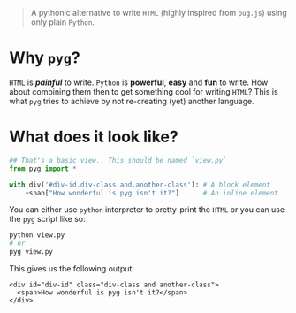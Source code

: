 > A pythonic alternative to write `HTML` (highly inspired from `pug.js`) using only plain `Python`.

# Why `pyg`?

`HTML` is _**painful**_ to write. `Python` is **powerful**, **easy** and **fun** to write.
How about combining them then to get something cool for writing `HTML`? This is what `pyg` tries to
achieve by not re-creating (yet) another language.

# What does it look like?

```python
## That's a basic view.. This should be named `view.py`
from pyg import *

with div('#div-id.div-class.and.another-class'): # A block element
    +span["How wonderful is pyg isn't it?"]      # An inline element
```

You can either use `python` interpreter to pretty-print the `HTML` or you can use the `pyg` script
like so:

```bash
python view.py
# or
pyg view.py
```

This gives us the following output:

```
<div id="div-id" class="div-class and another-class">
  <span>How wonderful is pyg isn't it?</span>
</div>
```
